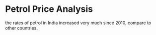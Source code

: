 # Petrol Price Analysis
the rates of petrol in India increased very much since 2010, compare to other countries.
